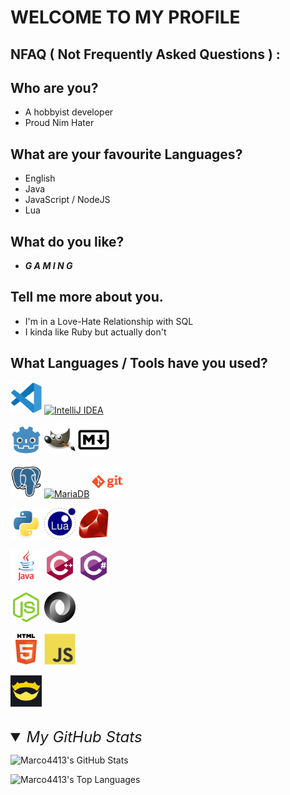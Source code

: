 # WELCOME TO MY PROFILE

## NFAQ ( Not Frequently Asked Questions ) :

## Who are you?

 - A hobbyist developer
 - Proud Nim Hater

## What are your favourite Languages?

 - English
 - Java
 - JavaScript / NodeJS
 - Lua

## What do you like?

 - ***G A M I N G***

## Tell me more about you.

 - I'm in a Love-Hate Relationship with SQL
 - I kinda like Ruby but actually don't

## What Languages / Tools have you used?

[<img alt="Visual Studio Code" src="https://raw.githubusercontent.com/devicons/devicon/master/icons/vscode/vscode-original.svg" width="50px" height="50px"/>](https://code.visualstudio.com)
[<img alt="IntelliJ IDEA" src="https://upload.wikimedia.org/wikipedia/commons/thumb/9/9c/IntelliJ_IDEA_Icon.svg/1200px-IntelliJ_IDEA_Icon.svg.png" width="50px" height="50px"/>](https://www.jetbrains.com/idea)

[<img alt="Godot" src="https://raw.githubusercontent.com/devicons/devicon/master/icons/godot/godot-original.svg" width="50px" height="50px"/>](https://godotengine.org)
[<img alt="Gimp" src="https://raw.githubusercontent.com/devicons/devicon/master/icons/gimp/gimp-original.svg" width="50px" height="50px"/>](https://www.gimp.org)
[<img alt="Markdown" src="https://raw.githubusercontent.com/devicons/devicon/master/icons/markdown/markdown-original.svg" width="50px" height="50px"/>](https://www.wikipedia.org/wiki/Markdown)

[<img alt="PostgreSQL" src="https://raw.githubusercontent.com/devicons/devicon/master/icons/postgresql/postgresql-original.svg" width="50px" height="50px"/>](https://www.postgresql.org)
[<img alt="MariaDB" src="https://mariadb.org/wp-content/themes/twentynineteen-child/icons/logo_seal.svg" width="50px" height="50px"/>](https://mariadb.org)
[<img alt="Git" src="https://raw.githubusercontent.com/devicons/devicon/master/icons/git/git-plain-wordmark.svg" width="50px" height="50px"/>](https://git-scm.com)

[<img alt="Python" src="https://raw.githubusercontent.com/devicons/devicon/master/icons/python/python-original.svg" width="50px" height="50px"/>](https://www.python.org)
[<img alt="Lua" src="https://raw.githubusercontent.com/devicons/devicon/master/icons/lua/lua-original-wordmark.svg" width="50px" height="50px"/>](https://www.lua.org)
[<img alt="Ruby" src="https://raw.githubusercontent.com/devicons/devicon/master/icons/ruby/ruby-original.svg" width="50px" height="50px"/>](https://www.ruby-lang.org)

[<img alt="Java" src="https://raw.githubusercontent.com/devicons/devicon/master/icons/java/java-original-wordmark.svg" width="50px" height="50px"/>](https://www.java.com)
[<img alt="C++" src="https://raw.githubusercontent.com/devicons/devicon/master/icons/cplusplus/cplusplus-original.svg" width="50px" height="50px"/>](https://www.wikipedia.org/wiki/C%2B%2B)
[<img alt="C#" src="https://raw.githubusercontent.com/devicons/devicon/master/icons/csharp/csharp-original.svg" width="50px" height="50px"/>](https://en.wikipedia.org/wiki/C_Sharp_(programming_language))

[<img alt="NodeJS" src="https://raw.githubusercontent.com/devicons/devicon/master/icons/nodejs/nodejs-original.svg" width="50px" height="50px"/>](https://nodejs.org)
[<img alt="JSON" src="https://raw.githubusercontent.com/github/explore/master/topics/json/json.png" width="50px" height="50px"/>](https://www.json.org)

[<img alt="HTML" src="https://raw.githubusercontent.com/devicons/devicon/master/icons/html5/html5-original-wordmark.svg" width="50px" height="50px"/>](https://www.wikipedia.org/wiki/HTML)
[<img alt="JavaScript" src="https://raw.githubusercontent.com/devicons/devicon/master/icons/javascript/javascript-original.svg" width="50px" height="50px"/>](https://www.wikipedia.org/wiki/JavaScript)

[<img alt="Nim" src="https://raw.githubusercontent.com/github/explore/master/topics/nim/nim.png" width="50px" height="50px"/>](https://nim-lang.org)

<br>

<details open>
<summary style="font-size: x-large; font-style: italic;"> My GitHub Stats </summary>

![Marco4413's GitHub Stats](https://github-readme-stats.vercel.app/api?username=Marco4413&custom_title=Marco%27s%20GitHub%20Stats&theme=dark&show_icons=true&hide=stars&count_private=true)

![Marco4413's Top Languages](https://github-readme-stats.vercel.app/api/top-langs?username=Marco4413&custom_title=Marco%27s%20Top%20Languages&theme=dark&langs_count=100&layout=compact)

</details>
